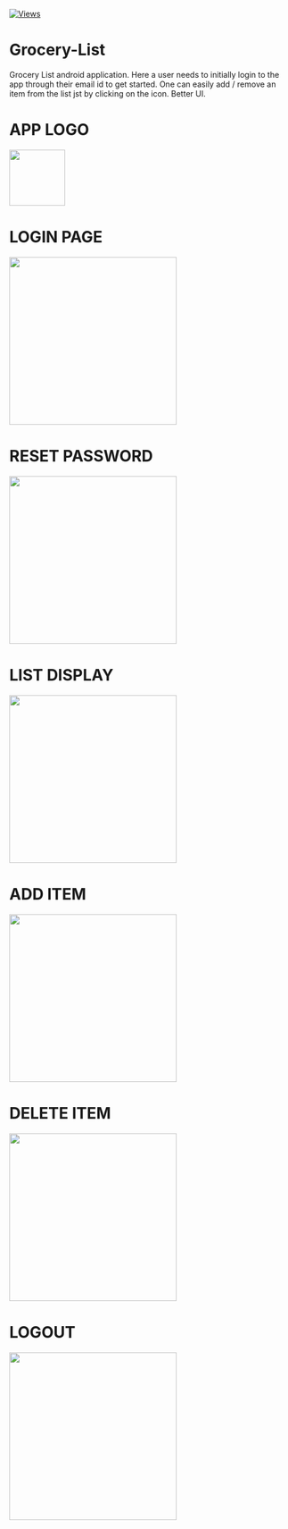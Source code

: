 [![Views](https://visitor-badge.glitch.me/badge?page_id=undiscovered-genius.undiscovered-genius/Grocery-List)](https://github.com/undiscovered-genius/Grocery-List)

# Grocery-List
 Grocery List android application. Here a user needs to initially login to the app through their email id to get started. One can easily add / remove an item from the list jst by clicking on the icon.
 Better UI.

# APP LOGO
<img src = "app\src\main\res\drawable\grocery.png" width="100">

# LOGIN PAGE
<img src = "app\src\main\res\drawable\Screenshot_login.png" width="300">

# RESET PASSWORD
<img src = "app\src\main\res\drawable\Screenshot_reset.png" width="300">

# LIST DISPLAY
<img src = "app\src\main\res\drawable\Screenshot_list.png" width="300">

# ADD ITEM
<img src = "app\src\main\res\drawable\Screenshot_add.png" width="300">

# DELETE ITEM
<img src = "app\src\main\res\drawable\Screenshot_delete.png" width="300">

# LOGOUT
<img src = "app\src\main\res\drawable\Screenshot_logout.png" width="300">